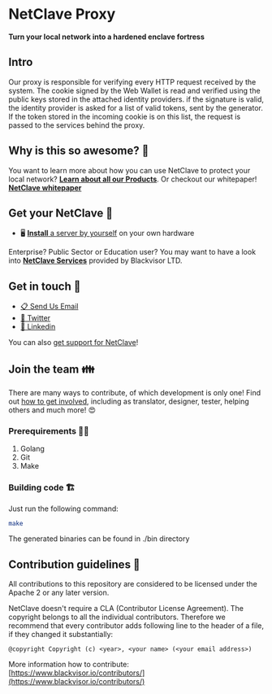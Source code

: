 # NetClave Proxy

**Turn your local network into a hardened enclave fortress**

## Intro

Our proxy is responsible for verifying every HTTP request received by the system. The cookie signed by the Web Wallet is read and verified using the public keys stored in the attached identity providers. if the signature is valid, the identity provider is asked for a list of valid tokens, sent by the generator. If the token stored in the incoming cookie is on this list, the request is passed to the services behind the proxy.

## Why is this so awesome? 🤩

You want to learn more about how you can use NetClave to protect your local network? [**Learn about all our Products**](https://www.blackvisor.io/products/).
Or checkout our whitepaper! [**NetClave whitepaper**](https://www.blackvisor.io/whitepapers/)

## Get your NetClave 🚚

- 🖥 [**Install** a server by yourself](https://www.blackvisor.io/netclave-install/#instructions-server) on your own hardware

Enterprise? Public Sector or Education user? You may want to have a look into [**NetClave Services**](https://www.blackvisor.io/services/) provided by Blackvisor LTD.

## Get in touch 💬

* [📋 Send Us Email](info@blackvisor.io)
* [🐣 Twitter](https://twitter.com/blackvisor1)
* [🐘 Linkedin](https://linkedin.com/company/blackvisor)

You can also [get support for NetClave](https://www.blackvisor.io/contact-us/)!


## Join the team 👪

There are many ways to contribute, of which development is only one! Find out [how to get involved](https://www.blackvisor.io/contributors), including as translator, designer, tester, helping others and much more! 😍


### Prerequirements 👩‍💻

1. Golang
2. Git
3. Make


### Building code 🏗

Just run the following command:

``` bash
make
```
The generated binaries can be found in ./bin directory

## Contribution guidelines 📜

All contributions to this repository are considered to be licensed under the Apache 2 or any later version.

NetClave doesn't require a CLA (Contributor License Agreement).
The copyright belongs to all the individual contributors. Therefore we recommend
that every contributor adds following line to the header of a file, if they
changed it substantially:

```
@copyright Copyright (c) <year>, <your name> (<your email address>)
```

More information how to contribute: [https://www.blackvisor.io/contributors/](https://www.blackvisor.io/contributors/)